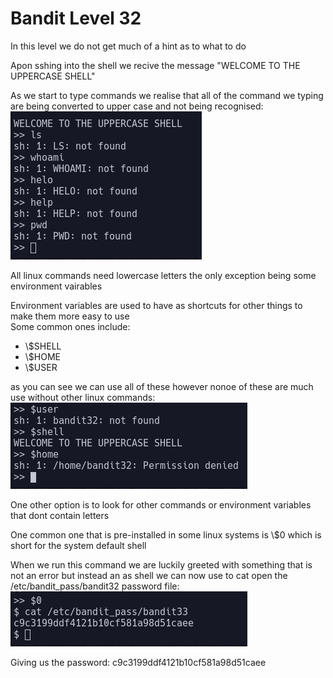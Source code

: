 # Bandit Level 32  
  
In this level we do not get much of a hint as to what to do  
  
Apon sshing into the shell we recive the message "WELCOME TO THE UPPERCASE SHELL"  
  
As we start to type commands we realise that all of the command we typing are being converted to upper case and not being recognised:  
![58e67432.png](../src/58e67432.png)  
  
All linux commands need lowercase letters the only exception being some environment vairables  
  
Environment variables are used to have as shortcuts for other things to make them more easy to use  
Some common ones include:  
- \\$SHELL  
- \\$HOME  
- \\$USER  
  
as you can see we can use all of these however nonoe of these are much use without other linux commands:  
![9a4e9098.png](../src/9a4e9098.png)  
  
One other option is to look for other commands or environment variables that dont contain letters  
  
One common one that is pre-installed in some linux systems is \\$0 which is short for the system default shell  
  
When we run this command we are luckily greeted with something that is not an error but instead an as shell we can now use to cat open the /etc/bandit_pass/bandit32 password file:  
![dc02e95f.png](../src/dc02e95f.png)  
  
Giving us the password: c9c3199ddf4121b10cf581a98d51caee  
   
